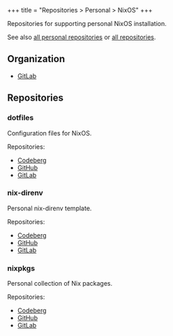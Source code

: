 +++
title = "Repositories > Personal > NixOS"
+++

Repositories for supporting personal NixOS installation.

See also [all personal repositories](@/notes/Repositories/Personal/_index.md) or [all repositories](@/notes/Repositories/_index.md).

## Organization

- [GitLab](https://gitlab.com/paveloom-g/personal/nixos)

## Repositories

### dotfiles

Configuration files for NixOS.

Repositories:

- [Codeberg](https://codeberg.org/paveloom/nixos-dotfiles)
- [GitHub](https://github.com/paveloom/nixos-dotfiles)
- [GitLab](https://gitlab.com/paveloom-g/personal/nixos/dotfiles)

### nix-direnv

Personal nix-direnv template.

Repositories:

- [Codeberg](https://codeberg.org/paveloom/nixos-nix-direnv)
- [GitHub](https://github.com/paveloom/nixos-nix-direnv)
- [GitLab](https://gitlab.com/paveloom-g/personal/nixos/nix-direnv)

### nixpkgs

Personal collection of Nix packages.

Repositories:

- [Codeberg](https://codeberg.org/paveloom/nixos-nixpkgs)
- [GitHub](https://github.com/paveloom/nixos-nixpkgs)
- [GitLab](https://gitlab.com/paveloom-g/personal/nixos/nixpkgs)
